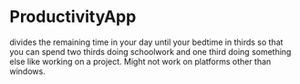 # ProductivityApp
divides the remaining time in your day until your bedtime in thirds so that
you can spend two thirds doing schoolwork and one third doing something else like working on a project.
Might not work on platforms other than windows.
